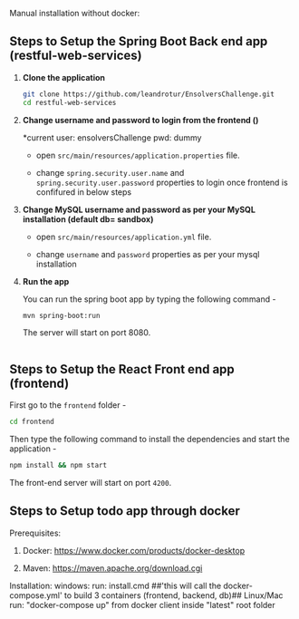 
Manual installation without docker:

## Steps to Setup the Spring Boot Back end app (restful-web-services)

1. **Clone the application**

	```bash
	git clone https://github.com/leandrotur/EnsolversChallenge.git
	cd restful-web-services
	```

3. **Change  username and password to login from the frontend ()**
     
	*current user: ensolversChallenge pwd: dummy
   
	+ open `src/main/resources/application.properties` file.

	+ change `spring.security.user.name` and `spring.security.user.password` properties to login once frontend is confifured in below steps
	
4. **Change MySQL username and password as per your MySQL installation (default db= sandbox)**

	+ open `src/main/resources/application.yml` file.

	+ change `username` and `password` properties as per your mysql installation
		  

5. **Run the app**

	You can run the spring boot app by typing the following command -

	```bash
	mvn spring-boot:run
	```

	The server will start on port 8080.
	
	```

## Steps to Setup the React Front end app (frontend)

First go to the `frontend` folder -

```bash
cd frontend
```

Then type the following command to install the dependencies and start the application -

```bash
npm install && npm start
```

The front-end server will start on port `4200`.


## Steps to Setup todo app through docker
Prerequisites:

1. Docker: https://www.docker.com/products/docker-desktop

2. Maven: https://maven.apache.org/download.cgi

Installation:
windows:
run: install.cmd ##'this will call the docker-compose.yml' to build 3 containers (frontend, backend, db)##
Linux/Mac
run: "docker-compose up" from docker client inside "latest" root folder

